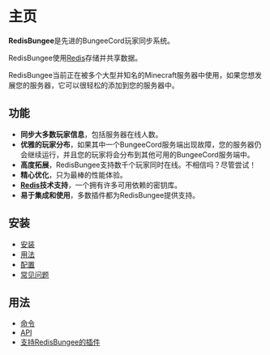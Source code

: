 # 主页

**RedisBungee**是先进的BungeeCord玩家同步系统。

RedisBungee使用[Redis](http://redis.io/)存储并共享数据。

RedisBungee当前正在被多个大型并知名的Minecraft服务器中使用，如果您想发展您的服务器，它可以很轻松的添加到您的服务器中。

## 功能

* **同步大多数玩家信息**，包括服务器在线人数。
* **优雅的玩家分布**，如果其中一个BungeeCord服务端出现故障，您的服务器仍会继续运行，并且您的玩家将会分布到其他可用的BungeeCord服务端中。
* **高度拓展**，RedisBungee支持数千个玩家同时在线。不相信吗？尽管尝试！
* **精心优化**，只为最棒的性能体验。
* [**Redis**](http://redis.io/)**技术支持**，一个拥有许多可用依赖的密钥库。
* **易于集成和使用**，多数插件都为RedisBungee提供支持。

## 安装

* [安装](https://redisbungee.plugwiki.dreamvoid.ml/installation)
* [用法](https://redisbungee.plugwiki.dreamvoid.ml/installation/usage)
* [配置](https://redisbungee.plugwiki.dreamvoid.ml/installation/configuration)
* [常见问题](https://redisbungee.plugwiki.dreamvoid.ml/installation/faq)

## 用法

* [命令](https://redisbungee.plugwiki.dreamvoid.ml/usage-1/commands)
* [API](https://redisbungee.plugwiki.dreamvoid.ml/usage-1/api)
* [支持RedisBungee的插件](https://redisbungee.plugwiki.dreamvoid.ml/usage-1/plugins)

